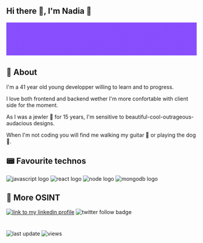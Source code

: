## Hi there :wave:, I'm Nadia :space_invader:



![nadia medkouri fullstack javascript store header](./img/storeheader.gif)

## :round_pushpin: About 

 I'm a 41 year old young developper willing to learn and to progress.

I love both frontend and backend wether I'm more confortable with client side for the moment.

As I was a jewler :gem: for 15 years, I'm sensitive to beautiful-cool-outrageous-audacious designs.

When I'm not coding you will find me walking my guitar :guitar: or playing the dog :dromedary_camel:.

## :pager: Favourite technos 
![javascript logo](https://img.shields.io/static/v1?logo=javascript&label=&message=javascript&color=gray)
![react logo](https://img.shields.io/static/v1?logo=react&label=&message=react&color=grey)
![node logo](https://img.shields.io/static/v1?logo=node.js&label=&message=node&color=white)
![mongodb logo](https://img.shields.io/static/v1?logo=MongoDB&label=&message=mongodb&color=white)



## :telescope: More OSINT

 >
 [![link to my linkedin profile](https://img.shields.io/static/v1?logo=linkedin&label=&message=linkedin&color=blue)](https://www.linkedin.com/in/nadiamedkouri/)
![twitter follow badge](https://img.shields.io/twitter/follow/MedkouriNadia?style=social)


<!-- 
## :panda_face: The WWF Game : 

>
:hatched_chick::baby_chick::hatching_chick: :ocean: :crocodile:
>

In order to save the chicks, offer me a position.
>
I'm :statue_of_liberty: for the moment, so don't hesitate :phone: me !  -->

#
![last update](https://img.shields.io/github/last-commit/Naddiya/Naddiya?color=blueviolet&label=last%20update)
![views](https://img.shields.io/github/watchers/Naddiya/Naddiya?style=social)
<!-- ![stars](https://img.shields.io/github/stars/Naddiya?style=social) -->